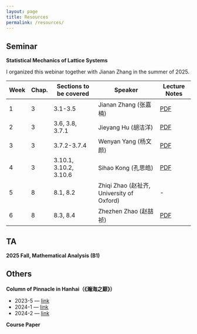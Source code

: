 ```yaml
---
layout: page
title: Resources
permalink: /resources/
---
```


## Seminar

**Statistical Mechanics of Lattice Systems** 

I organized this webinar together with Jianan Zhang in the summer of 2025. 

| Week | Chap. | Sections to be covered | Speaker | Lecture Notes |
|------|-------|-------------------------|---------|---------------|
| 1 | 3 | 3.1-3.5 | Jianan Zhang (张嘉楠) | [PDF](lectures/webinar2025/week1.pdf) |
| 2 | 3 | 3.6, 3.8, 3.7.1 | Jieyang Hu (胡洁洋) | [PDF](lectures/webinar2025/week2.pdf) |
| 3 | 3 | 3.7.2-3.7.4 | Wenyan Yang (杨文颜) | [PDF](lectures/webinar2025/week3.pdf) |
| 4 | 3 | 3.10.1, 3.10.2, 3.10.6 | Sihao Kong (孔思皓) | [PDF](lectures/webinar2025/week4.pdf) |
| 5 | 8 | 8.1, 8.2 | Zhiqi Zhao (赵祉齐, University of Oxford) | - |
| 6 | 8 | 8.3, 8.4 | Zhezhen Zhao (赵喆祯) | [PDF](lectures/webinar2025/week6.pdf) |

## TA

**2025 Fall, Mathematical Analysis (B1)**

## Others

**Column of Pinnacle in Hanhai（《瀚海之巅》）**  
- 2023-5 — <a href="#" title="Replace # with your link">link</a>  
- 2024-1 — <a href="#" title="Replace # with your link">link</a>  
- 2024-2 — <a href="#" title="Replace # with your link">link</a>

**Course Paper**



